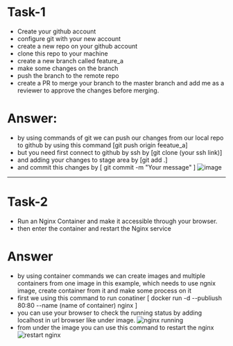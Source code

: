 # Task-1 
- Create your github account 
- configure git with your new account 
- create a new repo on your github account 
- clone this repo to your machine 
- create a new branch called feature_a
- make some changes on the branch 
- push the branch to the remote repo
- create a PR to merge your branch to the master branch and add me as a reviewer to approve the changes before merging.

# Answer:
- by using commands of git we can push our changes from our local repo to github by using this command [git push origin feeatue_a]
- but you need first connect to github by ssh by [git clone (your ssh link)]
- and adding your changes to stage area by [git add .]
- and commit this changes by [ git commit -m "Your message" ]
  ![image](https://github.com/user-attachments/assets/f9f0c3fa-94ba-4b6d-aa83-03c1628f90fb)
***********************************************************************************************************************************************
# Task-2
- Run an Nginx Container and make it accessible through your browser.
- then enter the container and restart the Nginx service
# Answer
- by using container commands we can create images and multiple containers from one image in this example, which needs to use ngnix image, create container from it and make some process on it
- first we using this command to run conatiner [ docker run -d --publiush 80:80 --name (name of container) nginx ]
- you can use your browser to check the running status by adding localhost in url browser like under image.
![nginx running](https://github.com/user-attachments/assets/18189d81-806a-42b7-88ba-e8246d113dec)
- from under the image you can use this command to restart the nginx 
![restart nginx](https://github.com/user-attachments/assets/d3e8cd2a-3abc-492d-bc50-79a8cd192920)
